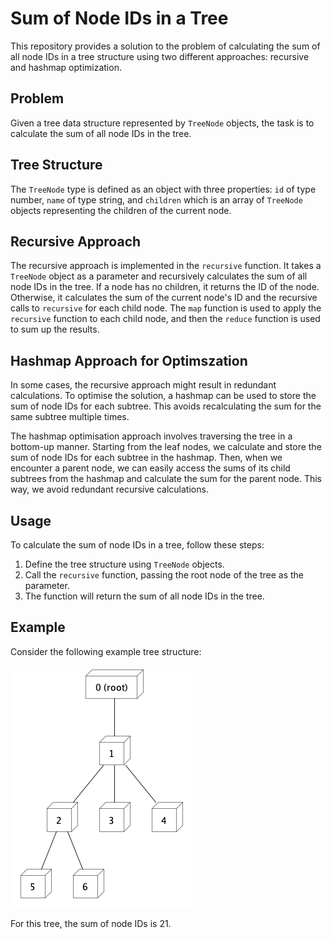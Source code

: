 # Sum of Node IDs in a Tree

This repository provides a solution to the problem of calculating the sum of all node IDs in a tree structure using two different approaches: recursive and hashmap optimization.

## Problem

Given a tree data structure represented by `TreeNode` objects, the task is to calculate the sum of all node IDs in the tree.

## Tree Structure

The `TreeNode` type is defined as an object with three properties: `id` of type number, `name` of type string, and `children` which is an array of `TreeNode` objects representing the children of the current node.

## Recursive Approach

The recursive approach is implemented in the `recursive` function. It takes a `TreeNode` object as a parameter and recursively calculates the sum of all node IDs in the tree. If a node has no children, it returns the ID of the node. Otherwise, it calculates the sum of the current node's ID and the recursive calls to `recursive` for each child node. The `map` function is used to apply the `recursive` function to each child node, and then the `reduce` function is used to sum up the results.

## Hashmap Approach for Optimszation

In some cases, the recursive approach might result in redundant calculations. To optimise the solution, a hashmap can be used to store the sum of node IDs for each subtree. This avoids recalculating the sum for the same subtree multiple times.

The hashmap optimisation approach involves traversing the tree in a bottom-up manner. Starting from the leaf nodes, we calculate and store the sum of node IDs for each subtree in the hashmap. Then, when we encounter a parent node, we can easily access the sums of its child subtrees from the hashmap and calculate the sum for the parent node. This way, we avoid redundant recursive calculations.

## Usage

To calculate the sum of node IDs in a tree, follow these steps:

1. Define the tree structure using `TreeNode` objects.
2. Call the `recursive` function, passing the root node of the tree as the parameter.
3. The function will return the sum of all node IDs in the tree.

## Example

Consider the following example tree structure:

![Example Tree](./assets/example.png)

For this tree, the sum of node IDs is 21.

